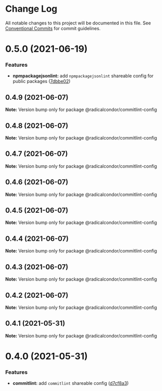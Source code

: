 # Change Log

All notable changes to this project will be documented in this file.
See [Conventional Commits](https://conventionalcommits.org) for commit guidelines.

# 0.5.0 (2021-06-19)


### Features

* **npmpackagejsonlint:** add `npmpackagejsonlint` shareable config for public packages ([7dbbe02](https://github.com/radicalcondor/config/commit/7dbbe026b09a752a716eb0e0bb8f36efd0281d7c))





## 0.4.9 (2021-06-07)

**Note:** Version bump only for package @radicalcondor/commitlint-config





## 0.4.8 (2021-06-07)

**Note:** Version bump only for package @radicalcondor/commitlint-config





## 0.4.7 (2021-06-07)

**Note:** Version bump only for package @radicalcondor/commitlint-config





## 0.4.6 (2021-06-07)

**Note:** Version bump only for package @radicalcondor/commitlint-config





## 0.4.5 (2021-06-07)

**Note:** Version bump only for package @radicalcondor/commitlint-config





## 0.4.4 (2021-06-07)

**Note:** Version bump only for package @radicalcondor/commitlint-config





## 0.4.3 (2021-06-07)

**Note:** Version bump only for package @radicalcondor/commitlint-config





## 0.4.2 (2021-06-07)

**Note:** Version bump only for package @radicalcondor/commitlint-config





## 0.4.1 (2021-05-31)

**Note:** Version bump only for package @radicalcondor/commitlint-config





# 0.4.0 (2021-05-31)


### Features

* **commitlint:** add `commitlint` shareable config ([d7cf8a3](https://github.com/radicalcondor/config/commit/d7cf8a35615eceeb6326402eabda565e921e986d))
